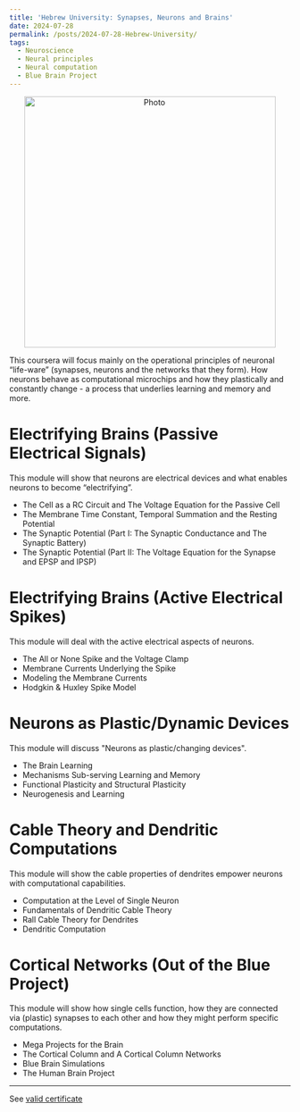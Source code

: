 ```yaml
---
title: 'Hebrew University: Synapses, Neurons and Brains'
date: 2024-07-28
permalink: /posts/2024-07-28-Hebrew-University/
tags:
  - Neuroscience
  - Neural principles
  - Neural computation
  - Blue Brain Project
---
```


<p align="center">
  <img src="https://haoxsia.github.io/images/posts/2024-07-24-neuron-computation.png?raw=true" alt="Photo" style="width: 450px;"/> 
</p>
This coursera will focus mainly on the operational principles of neuronal “life-ware” (synapses, neurons and the networks that they form). How neurons behave as computational microchips and how they plastically and constantly change  - a process that underlies learning and memory and more.

# Electrifying Brains (Passive Electrical Signals)

This module will show that neurons are electrical devices and what enables neurons to become “electrifying”.

* The Cell as a RC Circuit and The Voltage Equation for the Passive Cell
* The Membrane Time Constant, Temporal Summation and the Resting Potential
* The Synaptic Potential (Part I: The Synaptic Conductance and The Synaptic Battery)
* The Synaptic Potential (Part II: The Voltage Equation for the Synapse and EPSP and IPSP)

# Electrifying Brains (Active Electrical Spikes)

This module will deal with the active electrical aspects of neurons.

* The All or None Spike and the Voltage Clamp
* Membrane Currents Underlying the Spike
* Modeling the Membrane Currents
* Hodgkin & Huxley Spike Model

# Neurons as Plastic/Dynamic Devices

This module will discuss "Neurons as plastic/changing devices".

* The Brain Learning
* Mechanisms Sub-serving Learning and Memory
* Functional Plasticity and Structural Plasticity
* Neurogenesis and Learning

# Cable Theory and Dendritic Computations

This module will show the cable properties of dendrites empower neurons with computational capabilities.

* Computation at the Level of Single Neuron
* Fundamentals of Dendritic Cable Theory
* Rall Cable Theory for Dendrites
* Dendritic Computation

# Cortical Networks (Out of the Blue Project)

This module will show how single cells function, how they are connected via (plastic) synapses to each other and how they might perform specific computations.

* Mega Projects for the Brain
* The Cortical Column and A Cortical Column Networks
* Blue Brain Simulations
* The Human Brain Project

------

See [valid certificate](https://www.coursera.org/account/accomplishments/certificate/ZD3JUSEJYD2X)
